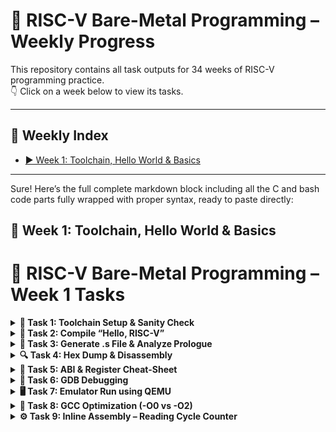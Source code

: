 # 📘 RISC-V Bare-Metal Programming – Weekly Progress

This repository contains all task outputs for 34 weeks of RISC-V programming practice.  
👇 Click on a week below to view its tasks.

---

## 📅 Weekly Index

- [▶️ Week 1: Toolchain, Hello World & Basics](#week-1)
<!-- Add more weeks later like this:
- [▶️ Week 2: Assembly Loops and Stack](#week-2)
- [▶️ Week 3: Interrupts & GPIO](#week-3)
-->

---

Sure! Here’s the full complete markdown block including all the C and bash code parts fully wrapped with proper syntax, ready to paste directly:

## 🧠 Week 1: Toolchain, Hello World & Basics

# 📘 RISC-V Bare-Metal Programming – Week 1 Tasks

<details>
<summary><strong>🔧 Task 1: Toolchain Setup & Sanity Check</strong></summary>

**Steps Performed:**

- Extracted the toolchain using:
  ```bash
  tar -xzf riscv-toolchain-rv32imac-x86_64-ubuntu.tar.gz

    Added following to ~/.bashrc:

export PATH=$HOME/riscv/bin:$PATH

Verified installation:

    riscv32-unknown-elf-gcc --version
    riscv32-unknown-elf-gdb --version
    riscv32-unknown-elf-objdump --version
![Screenshot from 2025-06-08 12-09-36](https://github.com/user-attachments/assets/5036ddaa-d933-48cf-9892-0145ad21bedb)
</details>

<details>
<summary><strong>👋 Task 2: Compile “Hello, RISC-V”</strong></summary>

✅ Simple C code:

```c
#include <stdio.h>

int main() {
    printf("Hello, RISC-V!\n");
    return 0;
}
```
✅ Compiled with:
```bash
riscv32-unknown-elf-gcc -march=rv32imc -mabi=ilp32 -o hello.elf hello.c
```
✅ Confirmed with:
```bash
file hello.elf
```

![hello c](https://github.com/user-attachments/assets/2216f6c8-7f7a-48d2-aa4c-e80e4e411746)
![elf chk](https://github.com/user-attachments/assets/ac686476-21ee-49ab-8677-0a30158fb180)

</details> 
<details>
<summary><strong>📜 Task 3: Generate .s File & Analyze Prologue</strong></summary>

**Command Used:**
```bash
riscv32-unknown-elf-gcc -S -O0 hello.c -o hello.s
```

![cat hello s](https://github.com/user-attachments/assets/3a917c07-91df-4dca-829b-eab827b3ddc1)
 Understanding Prologue & Epilogue
🔸 Prologue (function entry):
```bash
addi    sp,sp,-16        # Reserve 16 bytes on the stack
sw      ra,12(sp)        # Save return address (ra) at offset 12
```
➡️ This sets up the stack frame and saves the return address so the function can safely return later.
🔸 Epilogue (function exit):
```bash
lw      ra,12(sp)        # Restore return address
addi    sp,sp,16         # Restore the stack pointer
ret                      # Return to the caller
```
➡️ This restores the state before the function was called and jumps back using the saved return address.
</details>

<details>
<summary><strong>🔍 Task 4: Hex Dump & Disassembly</strong></summary>

**Commands Used:**
```bash
riscv32-unknown-elf-objdump -d hello.elf > hello.dump
riscv32-unknown-elf-objcopy -O ihex hello.elf hello.hex
```
You can inspect it with:
```bash
cat hello.dump
```
![hello dump](https://github.com/user-attachments/assets/8978e143-06a4-4dc8-9555-e6a2c9691470)
Create an Intel HEX file
```bash
riscv32-unknown-elf-objcopy -O ihex hello.elf hello.hex
```
You can view it with:
```bash
cat hello.hex
```
![hello hex](https://github.com/user-attachments/assets/746e9c3d-c53d-424e-a11d-921a5a6ed692)
</details>
<details>
<summary><strong>🧾 Task 5: ABI & Register Cheat-Sheet</strong></summary>

| Register | ABI Name | Usage             |
|----------|----------|-------------------|
| x0       | zero     | Constant zero     |
| x1       | ra       | Return address    |
| x2       | sp       | Stack pointer     |
| x3       | gp       | Global pointer    |
| x4       | tp       | Thread pointer    |
| x5–x7    | t0–t2    | Temporaries       |
| x8–x9    | s0–s1    | Saved registers   |
| x10–x17  | a0–a7    | Function args/ret |
| x18–x27  | s2–s11   | Saved registers   |
| x28–x31  | t3–t6    | Temporaries       |

Calling convention:
- `a0–a7` → Function arguments and return values  
- `s0–s11` → Callee-saved (preserved across function calls)  
- `t0–t6` → Caller-saved (can be overwritten by callees)

</details>
<details>
<summary><strong>🐞 Task 6: GDB Debugging</strong></summary>

```bash
riscv32-unknown-elf-gdb hello.elf
```
Inside GDB:
```bash
(gdb) target sim
(gdb) break main
(gdb) run
(gdb) info registers
(gdb) disassemble
```
Actions:

    Set a breakpoint at main
    Run the program
    View register values
    Step through the program

</details>
<details>
<summary><strong>🖥️ Task 7: Emulator Run using QEMU</strong></summary>

Step 1: Install Required Packages (if not done)

Just in case:
```bash
sudo apt update
sudo apt install build-essential device-tree-compiler libglib2.0-dev libpixman-1-dev git \
libexpat-dev libgmp-dev libmpc-dev libmpfr-dev libz-dev python3 gawk bison flex texinfo \
libtool autoconf automake
```
Step 2: Clone and Build OpenSBI
```bash
cd ~/riscv-projects/week1
git clone https://github.com/riscv-software-src/opensbi.git
cd opensbi
```
Build for 32-bit:
```bash
make PLATFORM=generic CROSS_COMPILE=riscv32-unknown-elf-
```
Check if hello.elf exists
In your terminal:
```bash
find ~/riscv-projects/ -name hello.elf
```
If this shows a path like:
```bash
/home/harshini123/riscv-projects/week1/hello.elf
```
Run QEMU like this (replace the path with yours):
```bash
qemu-system-riscv32 -nographic \
  -machine virt \
  -bios ~/riscv-projects/week1/opensbi/build/platform/generic/firmware/fw_dynamic.elf \
  -kernel ~/riscv-projects/week1/hello.elf
```
Hello c program
```c
// hello.c
volatile char *uart = (volatile char *)0x10000000;
void _start() {
    const char *str = "Hello, RISC-V!\n";
    while (*str) *uart = *str++;
    while (1);  // hang
}
```
Linker code
```ld
MEMORY
{
  ROM (rx) : ORIGIN = 0x80200000, LENGTH = 512K
  RAM (rw) : ORIGIN = 0x84000000, LENGTH = 128K
}

SECTIONS
{
  . = ORIGIN(ROM);

  .text : {
    *(.text*)
  } > ROM

  .rodata : {
    *(.rodata*)
  } > ROM

  .data : {
    *(.data*)
  } > RAM

  .bss : {
    *(.bss*)
    *(COMMON)
  } > RAM
}
```
Compile using
```bash
riscv32-unknown-elf-gcc -T linker.ld -nostartfiles -o hello.elf hello.c
```
![uart hello riscv](https://github.com/user-attachments/assets/91c298b5-c193-46dd-b9d2-d4fb8adfe84e)
</details>
<details>
<summary><strong>🚀 Task 8: GCC Optimization (-O0 vs -O2)</strong></summary>

**Commands Used:**
```bash
riscv32-unknown-elf-gcc -S -O0 hello.c -o hello_O0.s
riscv32-unknown-elf-gcc -S -O2 hello.c -o hello_O2.s
```
![hello no opt](https://github.com/user-attachments/assets/1300c154-9c3b-4cfd-a56e-4a98f7ed4c99)
![hello o2](https://github.com/user-attachments/assets/2aa7a47b-7f86-4f78-8f6a-268c57a50765)

Comparison:

    -O0 (no optimization): includes full function call overhead, redundant instructions.

    -O2 (optimized): inlines functions, removes dead code, reuses registers efficiently.

  </details>
  <details>
<summary><strong>⚙️ Task 9: Inline Assembly – Reading Cycle Counter</strong></summary>

**C Code with Inline Assembly:**
```c






